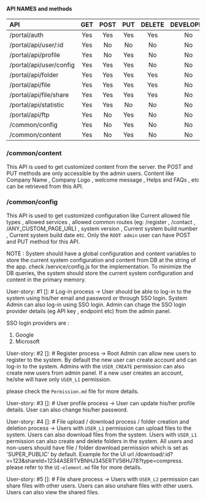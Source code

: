 #### API NAMES and methods


| API | GET | POST | PUT  | DELETE | DEVELOPED | TESTED |
| :----- | :-: | :-: | :-: | :-: | :-: | :-: |
| /portal/auth | Yes | Yes | Yes | Yes | No | No |
| /portal/api/user/:id | Yes | No | No | No | No | No |
| /portal/api/profile | Yes | No | Yes | No | No | No |
| /portal/api/user/config | Yes | Yes | Yes | No | No | No |
| /portal/api/folder | Yes | Yes | Yes | Yes | No | No |
| /portal/api/file | Yes | Yes | Yes | Yes | No | No |
| /portal/api/file/share | Yes | Yes | Yes | Yes | No | No |
| /portal/api/statistic | Yes | Yes | No | No | No | No |
| /portal/api/ftp | Yes | No | Yes | No | No | No |
| /common/config | Yes | No | Yes | No | No | No |
| /common/content | Yes | No | Yes | No | No | No |



### /common/content
This API is used to get customized content from the server. the POST and PUT methods are only accessible by the admin users. Content like Company Name , Company Logo , welcome message , Helps and FAQs , etc can be retrieved from this API.

### /common/config
This API is used to get customized configuration like Current allowed file types , allowed services , allowed common routes (eg: /register , /contact , /ANY_CUSTOM_PAGE_URL) , system version , Current system build number , Current system build date etc.
Only the `ROOT admin` user can have POST and PUT method for this API.

NOTE : System should have a global configuration and content variables to store the current system configuration and content from DB at the string of the app.
check /service/config.js for the implementation.
To minimize the DB queries, the system should store the current system configuration and content in the primary memory.



User-story: #1
[]: # Log-in process
-> User should be able to log-in to the system using his/her email and password or through SSO login. System Admin can also log-in using SSO login. Admin can chage the SSO login provider details (eg API key , endpoint etc) from the admin panel.

SSO login providers are :
1. Google
2. Microsoft

User-story: #2
[]: # Register process
-> Root Admin can allow new users to register to the system. By default the new user can create account and can log-in to the system. Admins with the `USER_CREATE` permission can also create new users from admin panel. If a new user creates an account, he/she will have only `USER_L1` permission.

please check the `Permission.md` file for more details.


User-story: #3
[]: # User profile process
-> User can update his/her profile details. User can also change his/her password.


User-story: #4
[]: # File upload / download process / folder creation and deletion process
-> Users with `USER_L1` permission can upload files to the system. Users can also download files from the system.
Users with `USER_L1` permission can also create and delete folders in the system.
All users and non-users should have file / folder download permission which is set as 'SUPER_PUBLIC' by default.
Example for the UI url /download/:id?v=123&shareId=1234ASERTVBNHJ345ERTV56HJ78?type=compress.
please refer to the `UI-element.md` file for more details.


User-story: #5
[]: # File share process
-> Users with `USER_L2` permission can share files with other users. Users can also unshare files with other users. Users can also view the shared files.
